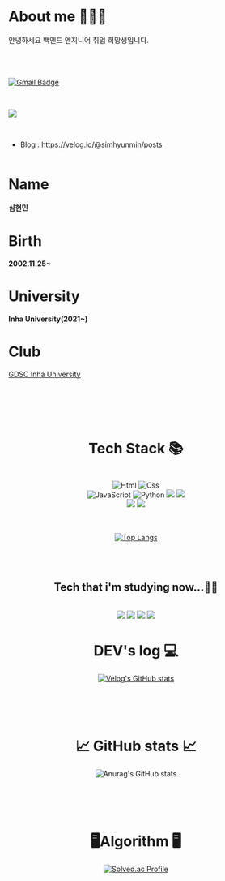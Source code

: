 <div width = "50%">
<h1> About me 🙋🏻‍♂️</h1>
  안녕하세요 백엔드 엔지니어 취업 희망생입니다.
  <br>
  <br>
  <br>
  <br>
  
  [![Gmail Badge](https://img.shields.io/badge/Gmail-d14836?style=flat-square&logo=Gmail&logoColor=white&link=mailto:shm66371945@gmail.com)](shm66371945@gmail.com)
    
  <br>
  
  <a href="https://www.instagram.com/hyunmin1125"><img src="https://img.shields.io/badge/Instagram-%23E4405F.svg?style=for-the-badge&logo=Instagram&logoColor=white&link=https://www.instagram.com/hyunmin1125"/></a>
  
  <br>
  
  *  Blog : https://velog.io/@simhyunmin/posts
    
<div style="display: inline-block;">
  <div style="display: inline-block;">
  <h1>Name</h1>
  <p><strong>심현민</strong></p>
  <h1>Birth</h1>
  <p><strong>2002.11.25~</strong></p>
  <h1>University</h1>
  <p><strong>Inha University(2021~)</strong></p>
  <h1>Club</h1>  
    
  [GDSC Inha University](https://gdsc.community.dev/inha-university/)
  </div>

</div>
</div>



<div align="center>
  
  ![header](https://capsule-render.vercel.app/api?type=waving&color=60%:000000,100%:79d9f9&height=200&section=header&text=welcome&fontSize=40&fontAlignY=30&fontColor=000000)
    
</div>

<br><br><br>
<h1 align="center">Tech Stack 📚</h1><br>
<div align="center">
  <img alt="Html" src ="https://img.shields.io/badge/HTML5-E34F26.svg?&style=for-the-badge&logo=HTML5&logoColor=white"/>
  <img alt="Css" src ="https://img.shields.io/badge/CSS3-1572B6.svg?&style=for-the-badge&logo=CSS3&logoColor=white"/>
  <br>
  
  <img alt="JavaScript" src ="https://img.shields.io/badge/JavaScriipt-F7DF1E.svg?&style=for-the-badge&logo=JavaScript&logoColor=black"/> 
  <img alt="Python" src ="https://img.shields.io/badge/Python-3776AB.svg?&style=for-the-badge&logo=Python&logoColor=white"/>
  <img src="https://img.shields.io/badge/java-007396?style=for-the-badge&logo=java&logoColor=white">
  <img src="https://img.shields.io/badge/c++-00599C?style=for-the-badge&logo=c%2B%2B&logoColor=white">
  <br>

  <img src="https://img.shields.io/badge/mysql-4479A1?style=for-the-badge&logo=mysql&logoColor=white">
  <img src="https://img.shields.io/badge/mariaDB-003545?style=for-the-badge&logo=mariaDB&logoColor=white">
  <br>
  <br>
  <br>
  
  [![Top Langs](https://github-readme-stats.vercel.app/api/top-langs/?username=simhyunmin&layout=donut-vertical)](https://github.com/simhyunmin/github-readme-stats)
</div>
<br>
<br>

<h2 align="center"><strong>Tech that i'm studying now...✍🏻</strong></h2><br>

<div align="center">
  <img src="https://img.shields.io/badge/spring-6DB33F?style=for-the-badge&logo=spring&logoColor=white">
  <img src="https://img.shields.io/badge/springboot-6DB33F?style=for-the-badge&logo=springboot&logoColor=white">
  <img src="https://img.shields.io/badge/git-F05032?style=for-the-badge&logo=git&logoColor=white">
   <img src="https://img.shields.io/badge/java-007396?style=for-the-badge&logo=java&logoColor=white">
</div>




<h1 align="center"> DEV's log 💻 </h1>

<div align="center">
  
  [![Velog's GitHub stats](https://velog-readme-stats.vercel.app/api?name=simhyunmin&color=)](https://velog.io/@simhyunmin)

</div>

<br><br><br>
<h1 align="center">📈 GitHub stats 📈</h1>
<div align="center">
  
  ![Anurag's GitHub stats](https://github-readme-stats.vercel.app/api?username=simhyunmin&show_icons=true&theme=dracula)
    
</div>
<br><br><br>

<h1 align="center">🖥Algorithm 🖥️</h1>
<div align="center">
  
   [![Solved.ac Profile](http://mazassumnida.wtf/api/v2/generate_badge?boj=jpsim1234)](https://solved.ac/jpsim1234/)
   
</div>
